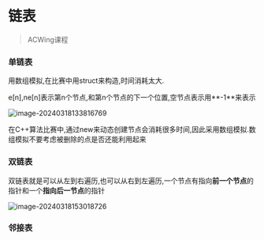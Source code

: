 # 链表

> ACWing课程

### 单链表

用数组模拟,在比赛中用struct来构造,时间消耗太大.

e[n],ne[n]表示第n个节点,和第n个节点的下一个位置,空节点表示用**-1**来表示

![image-20240318133816769](https://gitee.com/tech-Hao/mac_picgo/raw/master/202403181338794.png)

在C++算法比赛中,通过new来动态创建节点会消耗很多时间,因此采用数组模拟.数组模拟不要考虑被删除的点是否还能利用起来

### 双链表

双链表就是可以从左到右遍历,也可以从右到左遍历,一个节点有指向**前一个节点**的指针和一个**指向后一节点**的指针

![image-20240318153018726](https://gitee.com/tech-Hao/mac_picgo/raw/master/202403181530640.png) 

### 邻接表

